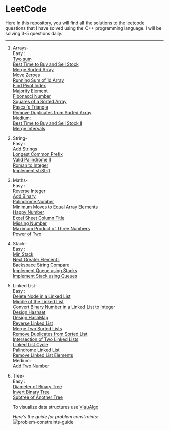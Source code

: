 # LeetCode
Here In this repository, you will find all the solutions to the leetcode questions that I have solved using the C++ programming language. I will be solving 3-5 questions daily.

---

1. Arrays-
      <br/>
      Easy :
      <br/>
      [Two sum](https://github.com/Idiot-Coder/LeetCode-/blob/main/Two%20Sum.cpp) <br/>
      [Best Time to Buy and Sell Stock](https://github.com/Idiot-Coder/LeetCode-/blob/main/Best%20Time%20to%20Buy%20and%20Sell%20Stock.cpp) <br/>
      [Merge Sorted Array](https://github.com/Idiot-Coder/LeetCode-/blob/main/Merge%20Sorted%20Array.cpp) <br/>
      [Move Zeroes](https://github.com/Idiot-Coder/LeetCode-/blob/main/Move%20Zeroes.cpp) <br/>
      [Running Sum of 1d Array](https://github.com/Idiot-Coder/LeetCode/blob/main/Running%20Sum%20of%201d%20Array.cpp) <br/>
      [Find Pivot Index](https://github.com/Idiot-Coder/LeetCode/blob/main/Find%20Pivot%20Index.cpp) <br/>
      [Majority Element](https://github.com/Idiot-Coder/LeetCode/blob/main/Majority%20Element.cpp) <br/>
      [Fibonacci Number](https://github.com/Idiot-Coder/LeetCode/blob/main/Fibonacci%20Number.CPP) <br/>
      [Squares of a Sorted Array](https://github.com/Idiot-Coder/LeetCode/blob/main/Squares%20of%20a%20Sorted%20Array.cpp) <br/>
      [Pascal's Triangle](https://github.com/Idiot-Coder/LeetCode/blob/main/Pascal's%20Triangle.cpp) <br/>
      [Remove Duplicates from Sorted Array](https://github.com/Idiot-Coder/LeetCode/blob/main/Remove%20Duplicates%20from%20Sorted%20Array.cpp) <br/>
      Medium:
      <br/>
      [Best Time to Buy and Sell Stock II](https://github.com/Idiot-Coder/LeetCode/blob/main/Best%20Time%20to%20Buy%20and%20Sell%20Stock%20II.cpp) <br/>
      [Merge Intervals](https://github.com/Idiot-Coder/LeetCode/blob/main/Merge%20Intervals.cpp) <br/>
      
2. String-
      <br/>
      Easy :
      <br/>
      [Add Strings](https://github.com/Idiot-Coder/LeetCode/blob/main/Add%20Strings.cpp) <br/>
      [Longest Common Prefix](https://github.com/Idiot-Coder/LeetCode/blob/main/Longest%20Common%20Prefix.cpp) <br/>
      [Valid Palindrome II](https://github.com/Idiot-Coder/LeetCode/blob/main/Valid%20Palindrome%20II.cpp) <br/>
      [Roman to Integer](https://github.com/Idiot-Coder/LeetCode/blob/main/Roman%20to%20Integer.cpp) <br/>
      [Implement strStr()](https://github.com/Idiot-Coder/LeetCode/blob/main/Implement%20strStr().cpp) <br/>
      
3. Maths-
      <br/>
      Easy :
      <br/> 
      [Reverse Integer](https://github.com/Idiot-Coder/LeetCode/blob/main/Reverse%20Integer.cpp) <br/>
      [Add Binary](https://github.com/Idiot-Coder/LeetCode/blob/main/Add%20Binary.cpp) <br/>
      [Palindrome Number](https://github.com/Idiot-Coder/LeetCode/blob/main/Palindrome%20Number.cpp) <br/>
      [Minimum Moves to Equal Array Elements](https://github.com/Idiot-Coder/LeetCode/blob/main/Minimum%20Moves%20to%20Equal%20Array%20Elements.cpp) <br/>
      [Happy Number](https://github.com/Idiot-Coder/LeetCode/blob/main/Happy%20Number.cpp) <br/>
      [Excel Sheet Column Title](https://github.com/Idiot-Coder/LeetCode/blob/main/Excel%20Sheet%20Column%20Title.cpp) <br/>
      [Missing Number](https://github.com/Idiot-Coder/LeetCode/blob/main/Missing%20Number.cpp) <br/>
      [Maximum Product of Three Numbers](https://github.com/Idiot-Coder/LeetCode/blob/main/Maximum%20Product%20of%20Three%20Numbers.cpp) <br/>
      [Power of Two](https://github.com/Idiot-Coder/LeetCode/blob/main/Power%20of%20Two.cpp) <br/>
      
4. Stack-
      <br/>
      Easy :
      <br/>
      [Min Stack](https://github.com/Idiot-Coder/LeetCode/blob/main/Min%20Stack.cpp) <br/>
      [Next Greater Element I](https://github.com/Idiot-Coder/LeetCode/blob/main/Next%20Greater%20Element%20I.cpp) <br/>
      [Backspace String Compare](https://github.com/Idiot-Coder/LeetCode/blob/main/Backspace%20String%20Compare.cpp) <br/>
      [Implement Queue using Stacks](https://github.com/Idiot-Coder/LeetCode/blob/main/Implement%20Queue%20using%20Stacks.cpp) <br/>
      [Implement Stack using Queues](https://github.com/Idiot-Coder/LeetCode/blob/main/Implement%20Stack%20using%20Queues.cpp) <br/>
      
5. Linked List-
      <br/>
      Easy :
      <br/>
      [Delete Node in a Linked List](https://github.com/Idiot-Coder/LeetCode/blob/main/Delete%20Node%20in%20a%20Linked%20List.cpp) <br/>
      [Middle of the Linked List](https://github.com/Idiot-Coder/LeetCode/blob/main/Middle%20of%20the%20Linked%20List.cpp) <br/>
      [Convert Binary Number in a Linked List to Integer](https://github.com/Idiot-Coder/LeetCode/blob/main/Convert%20Binary%20Number%20in%20a%20Linked%20List%20to%20Integer.cpp) <br/>
      [Design Hashset](https://github.com/Idiot-Coder/LeetCode/blob/main/Design%20Hashset.cpp) <br/>
      [Design HashMap](https://github.com/Idiot-Coder/LeetCode/blob/main/Design%20HashMap.cpp) <br/>
      [Reverse Linked List](https://github.com/Idiot-Coder/LeetCode/blob/main/Reverse%20Linked%20List.cpp) <br/>
      [Merge Two Sorted Lists](https://github.com/Idiot-Coder/LeetCode/blob/main/Merge%20Two%20Sorted%20Lists.cpp) <br/>
      [Remove Duplicates from Sorted List](https://github.com/Idiot-Coder/LeetCode/blob/main/Remove%20Duplicates%20from%20Sorted%20List.cpp) <br/>
      [Intersection of Two Linked Lists](https://github.com/Idiot-Coder/LeetCode/blob/main/Intersection%20of%20Two%20Linked%20Lists.cpp) <br/>
      [Linked List Cycle](https://github.com/Idiot-Coder/LeetCode/blob/main/Linked%20List%20Cycle.cpp) <br/>
      [Palindrome Linked List](https://github.com/Idiot-Coder/LeetCode/blob/main/Palindrome%20Linked%20List.cpp) <br/>
      [Remove Linked List Elements](https://github.com/Idiot-Coder/LeetCode/blob/main/Remove%20Linked%20List%20Elements.cpp) <br/>
      Medium:
      <br/>
      [Add Two Number](https://github.com/Idiot-Coder/LeetCode/blob/main/Add%20Two%20Number.cpp) <br/>
      
6. Tree-
      <br/>
      Easy :
      <br/>
      [Diameter of Binary Tree](https://github.com/Idiot-Coder/LeetCode/blob/main/Diameter%20of%20Binary%20Tree.cpp) <br/>
      [Invert Binary Tree](https://github.com/Idiot-Coder/LeetCode/blob/main/Invert%20Binary%20Tree.cpp) <br/>
      [Subtree of Another Tree](https://github.com/Idiot-Coder/LeetCode/blob/main/Subtree%20of%20Another%20Tree.cpp) <br/>
      
      To visualize data structures use [VisuAlgo](https://www.cs.usfca.edu/~galles/visualization/Algorithms.html)
      
      *Here's the guide for problem constraints:* <br/>
      ![problem-constraints-guide](https://github.com/FazeelUsmani/Amazon-SDE-Test-Series/blob/master/img/problem-constraints.png)
      
